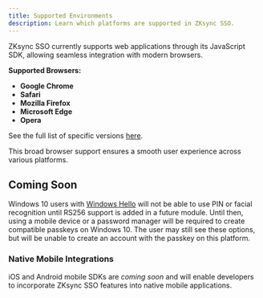 ```yaml
---
title: Supported Environments
description: Learn which platforms are supported in ZKsync SSO.
---
```


ZKsync SSO currently supports web applications through its JavaScript SDK, allowing seamless integration with modern browsers.

**Supported Browsers:**

- **Google Chrome**
- **Safari**
- **Mozilla Firefox**
- **Microsoft Edge**
- **Opera**

See the full list of specific versions [here](https://caniuse.com/webauthn).

This broad browser support ensures a smooth user experience across various platforms.

## Coming Soon

Windows 10 users with [Windows Hello](https://www.microsoft.com/en-us/windows/tips/windows-hello) will
not be able to use PIN or facial recognition until RS256 support is added in a future module.
Until then, using a mobile device or a password manager will be required to create compatible passkeys on Windows 10.
The user may still see these options, but will be unable to create an account with the passkey on this platform.

### Native Mobile Integrations

iOS and Android mobile SDKs are *coming soon* and will enable developers to incorporate ZKsync SSO features into native mobile applications.
